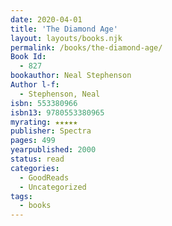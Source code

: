 ```yaml
---
date: 2020-04-01
title: 'The Diamond Age'
layout: layouts/books.njk
permalink: /books/the-diamond-age/
Book Id:
  - 827
bookauthor: Neal Stephenson
Author l-f:
  - Stephenson, Neal
isbn: 553380966
isbn13: 9780553380965
myrating: ★★★★★
publisher: Spectra
pages: 499
yearpublished: 2000
status: read
categories:
  - GoodReads
  - Uncategorized
tags:
  - books
---
```

